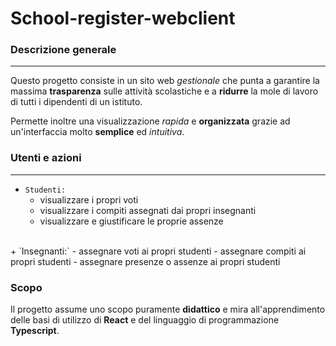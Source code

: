 # School-register-webclient


### Descrizione generale

---
Questo progetto consiste in un sito web *gestionale* che punta a garantire la massima **trasparenza** 
sulle attività scolastiche e a **ridurre** la mole di lavoro di tutti i dipendenti di un istituto.

Permette inoltre una visualizzazione *rapida* e **organizzata** grazie ad un'interfaccia molto **semplice** ed *intuitiva*.

### Utenti e azioni

---
+ `Studenti:`
  - visualizzare i propri voti
  - visualizzare i compiti assegnati dai propri insegnanti
  - visualizzare e giustificare le proprie assenze    
<br>
+ `Insegnanti:`  
  - assegnare voti ai propri studenti
  - assegnare compiti ai propri studenti
  - assegnare presenze o assenze ai propri studenti

### Scopo

Il progetto assume uno scopo puramente **didattico** e mira all'apprendimento delle basi di utilizzo di **React**
e del linguaggio di programmazione **Typescript**.